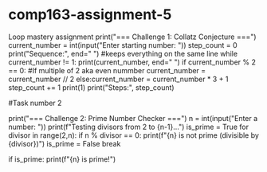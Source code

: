 # comp163-assignment-5
Loop mastery assignment
print("=== Challenge 1: Collatz Conjecture ===")
current_number = int(input("Enter starting number: "))
step_count = 0 
print("Sequence:", end=" ") #keeps everything on the same line 
while current_number != 1:
    print(current_number, end=" ")
    if current_number % 2 == 0: #If multiple of 2 aka even nummber 
        current_number = current_number // 2
    else:current_number = current_number * 3 + 1     
    step_count += 1 
print(1)
print("Steps:", step_count)

#Task number 2 

print("=== Challenge 2: Prime Number Checker ===")
n = int(input("Enter a number: "))
print(f"Testing divisors from 2 to {n-1}...")
is_prime = True
for divisor in range(2,n):
    if n % divisor == 0:
        print(f"{n} is not prime (divisible by {divisor})")
        is_prime = False
        break  


if is_prime:
    print(f"{n} is prime!")






